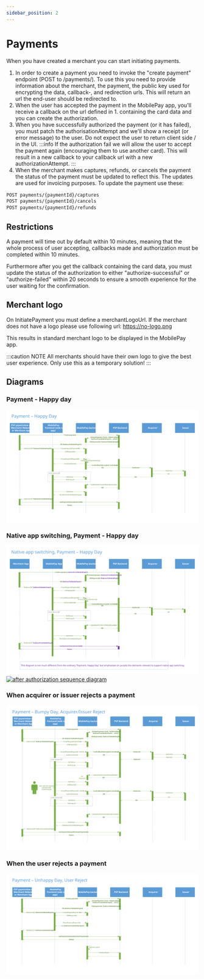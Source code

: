 ```yaml
---
sidebar_position: 2
---
```


# Payments

When you have created a merchant you can start initiating payments.

1. In order to create a payment you need to invoke the "create payment" endpoint (POST to /payments/).
To use this you need to provide information about the merchant, the payment, the public key used for encrypting the data, callback-, and redirection urls.
This will return an url the end-user should be redirected to.
2. When the user has accepted the payment in the MobilePay app, you'll receive a callback on the url defined in 1. containing the card data and you can create the authorization.
3. When you have successfully authorized the payment (or it has failed), you must patch the authorisationAttempt and we'll show a receipt (or error message) to the user. Do not expect the user to return client side / in the UI.
:::info
If the authorization fail we will allow the user to accept the payment again (encouraging them to use another card). This will result in a new callback to your callback url with a new authorizationAttempt.
:::
4. When the merchant makes captures, refunds, or cancels the payment the status of the payment must be updated to reflect this. The updates are used for invoicing purposes. To update the payment use these:

```bash
POST payments/{paymentId}/captures
POST payments/{paymentId}/cancels
POST payments/{paymentId}/refunds
```

## Restrictions

A payment will time out by default within 10 minutes, meaning that the whole process of user accepting, callbacks made and authorization must be completed within 10 minutes.

Furthermore after you get the callback containing the card data, you must update the status of the authorization to either "authorize-successful" or "authorize-failed" within 20 seconds to ensure a smooth experience for the user waiting for the confirmation.

## Merchant logo

On InitiatePayment you must define a merchantLogoUrl. If the merchant does not have a logo please use following url: https://no-logo.png

This results in standard merchant logo to be displayed in the MobilePay app.  

:::caution NOTE
All merchants should have their own logo to give the best user experience. Only use this as a temporary solution!
:::

## Diagrams

### Payment - Happy day

[![payment sequence diagram](/img/online-payment-sequence-diagram.svg)](/img/online-payment-sequence-diagram.svg)

### Native app switching, Payment - Happy day

[![payment with native app switching diagram](/img/online-payment-with-native-app-switching-sequence-diagrams.svg)](/img/online-payment-with-native-app-switching-sequence-diagrams.svg)
[![after authorization sequence diagram](/img/online-after-authorization-sequence-diagram.svg)](/img/online-after-authorization-sequence-diagram.svg)

### When acquirer or issuer rejects a payment

[![acquirer or issuer reject payment sequence diagram](/img/online-acquirer-or-issuer-reject-payment-sequence-diagram.svg)](/img/online-acquirer-or-issuer-reject-payment-sequence-diagram.svg)

### When the user rejects a payment

[![user rejects payment sequence diagram](/img/online-user-rejects-payment-sequence-diagram.svg)](/img/online-user-rejects-payment-sequence-diagram.svg)
